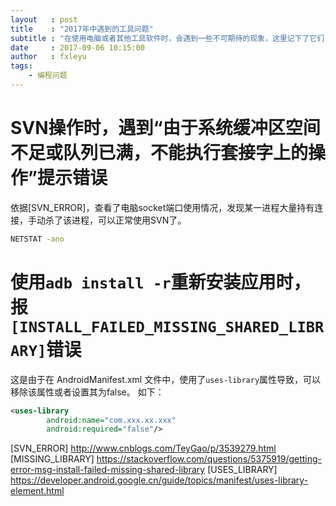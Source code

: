 ```yaml
---
layout   : post
title    : "2017年中遇到的工具问题"
subtitle : "在使用电脑或者其他工具软件时，会遇到一些不可期待的现象，这里记下了它们"
date     : 2017-09-06 10:15:00
author   : fxleyu
tags:
    - 编程问题
---
```


# SVN操作时，遇到“由于系统缓冲区空间不足或队列已满，不能执行套接字上的操作”提示错误
依据[SVN_ERROR]，查看了电脑socket端口使用情况，发现某一进程大量持有连接，手动杀了该进程，可以正常使用SVN了。
```bat
NETSTAT -ano
```

# 使用`adb install -r`重新安装应用时，报`[INSTALL_FAILED_MISSING_SHARED_LIBRARY]`错误
这是由于在 AndroidManifest.xml 文件中，使用了`uses-library`属性导致，可以移除该属性或者设置其为false。
如下：
```xml
<uses-library
        android:name="com.xxx.xx.xxx"
        android:required="false"/>
```



[SVN_ERROR] http://www.cnblogs.com/TeyGao/p/3539279.html
[MISSING_LIBRARY] https://stackoverflow.com/questions/5375919/getting-error-msg-install-failed-missing-shared-library 
[USES_LIBRARY] https://developer.android.google.cn/guide/topics/manifest/uses-library-element.html

